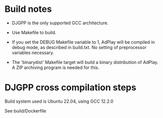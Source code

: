# Build notes
- DJGPP is the only supported GCC architecture.

- Use Makefile to build.

- If you set the DEBUG Makefile variable to 1, AdPlay will be compiled
  in debug mode, as described in build.txt. No setting of preprocessor
  variables necessary.

- The 'binarydist' Makefile target will build a binary distribution of
  AdPlay. A ZIP archiving program is needed for this.

# DJGPP cross compilation steps
Build system used is Ubuntu 22.04, using GCC 12.2.0

See build/Dockerfile